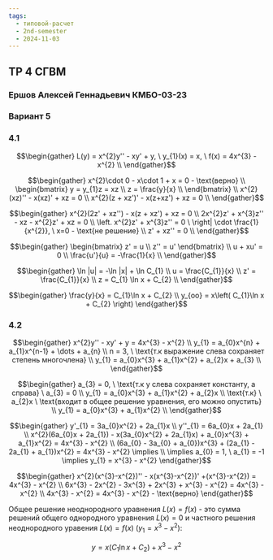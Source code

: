 ```yaml
---
tags:
  - типовой-расчет
  - 2nd-semester
  - 2024-11-03
---
```

## ТР 4 СГВМ

### Ершов Алексей Геннадьевич КМБО-03-23

### Вариант 5

### 4.1

$$\begin{gather}
L(y) = x^{2}y'' - xy' + y, \ y_{1}(x) = x, \ f(x) = 4x^{3} - x^{2} \\
\end{gather}$$

$$\begin{gather}
x^{2}\cdot 0 - x\cdot 1 + x = 0 - \text{верно} \\
\begin{bmatrix}
y = y_{1}z = xz \\
z = \frac{y}{x} \\
\end{bmatrix} \\
x^{2}(xz)'' - x(xz)' + xz = 0 \\
x^{2}(z + xz')' - x(z+xz') + xz = 0 \\
\end{gather}$$

$$\begin{gather}
x^{2}(2z' + xz'') - x(z + xz') + xz = 0 \\
2x^{2}z' + x^{3}z'' - xz - x^{2}z' + xz = 0 \\
\left. x^{2}z' + x^{3}z'' = 0 \ \right| \cdot \frac{1}{x^{2}}, \ x=0 - \text{не решение} \\
z' + xz'' = 0 \\
\end{gather}$$

$$\begin{gather}
\begin{bmatrix}
z' = u \\
z'' = u'
\end{bmatrix} \\
u + xu' = 0 \\
\frac{u'}{u} = -\frac{1}{x} \\
\end{gather}$$

$$\begin{gather}
\ln |u| = -\ln |x| + \ln C_{1} \\
u = \frac{C_{1}}{x} \\
z' = \frac{C_{1}}{x} \\
z = C_{1} \ln x + C_{2} \\
\end{gather}$$

$$\begin{gather}
\frac{y}{x} = C_{1}\ln x + C_{2} \\
y_{оо} = x\left( C_{1}\ln x + C_{2} \right)
\end{gather}$$

### 4.2

$$\begin{gather}
x^{2}y'' - xy' + y = 4x^{3} - x^{2} \\
y_{1} = a_{0}x^{n} + a_{1}x^{n-1} + \dots + a_{n} \\
n = 3, \ \text{т.к выражение слева сохраняет степень многочлена} \\
y_{1} = a_{0}x^{3} + a_{1}x^{2} + a_{2}x + a_{3} \\
\end{gather}$$

$$\begin{gather}
a_{3} = 0, \ \text{т.к y слева сохраняет константу, а справа} \ a_{3} = 0 \\
y_{1} = a_{0}x^{3} + a_{1}x^{2} + a_{2}x \\
\text{т.к} \ a_{2}x \ \text{входит в общее решение уравнения, его можно опустить} \\
y_{1} = a_{0}x^{3} + a_{1}x^{2} \\
\end{gather}$$

$$\begin{gather}
y'_{1} = 3a_{0}x^{2} + 2a_{1}x \\
y''_{1} = 6a_{0}x + 2a_{1} \\
x^{2}(6a_{0}x + 2a_{1}) - x(3a_{0}x^{2} + 2a_{1}x) + a_{0}x^{3} + a_{1}x^{2} = 4x^{3} - x^{2} \\
(6a_{0} - 3a_{0} + a_{0})x^{3} + (2a_{1} - 2a_{1} + a_{1})x^{2} = 4x^{3} - x^{2} \implies \\
\implies a_{0} = 1, \ a_{1} = -1 \implies y_{1} = x^{3} - x^{2}
\end{gather}$$


$$\begin{gather}
x^{2}(x^{3}-x^{2})'' - x(x^{3}-x^{2})' +(x^{3}-x^{2}) = 4x^{3} - x^{2} \\
6x^{3} - 2x^{2} - 3x^{3} + 2x^{3} + x^{3} - x^{2} = 4x^{3} - x^{2} \\
4x^{3} - x^{2} = 4x^{3} - x^{2} - \text{верно}
\end{gather}$$

Общее решение неоднородного уравнения $L(x) = f(x)$ - это сумма решений общего однородного уравнения $L(x) = 0$ и частного решения неоднородного уравения $L(x) = f(x)$ ($y_{1} = x^{3} - x^{2}$):

$$y = x(C_{1}\ln x + C_{2}) + x^{3} - x^{2}$$
